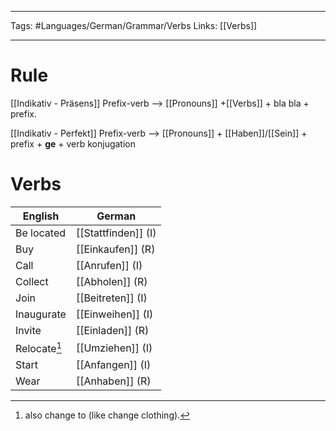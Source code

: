 ___
Tags: #Languages/German/Grammar/Verbs 
Links: [[Verbs]]
___
# Rule
[[Indikativ - Präsens]]
Prefix-verb --> [[Pronouns]] +[[Verbs]] + bla bla + prefix.

[[Indikativ - Perfekt]]
Prefix-verb --> [[Pronouns]] + [[Haben]]/[[Sein]] + prefix + **ge** + verb konjugation

# Verbs
English | German
------------ | ------------
Be located | [[Stattfinden]] (I)
Buy | [[Einkaufen]] (R)
Call | [[Anrufen]] (I)
Collect | [[Abholen]] (R)
Join | [[Beitreten]] (I)
Inaugurate | [[Einweihen]] (I)
Invite | [[Einladen]] (R)
Relocate[^1] | [[Umziehen]] (I)
Start | [[Anfangen]] (I)
Wear | [[Anhaben]] (R)


[^1]: also change to (like change clothing).